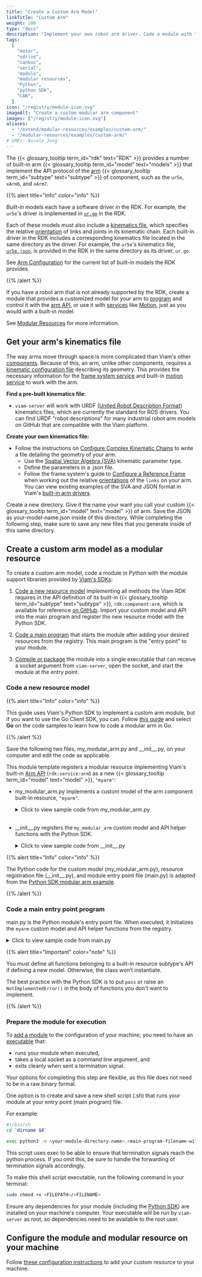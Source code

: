 ```yaml
---
title: "Create a Custom Arm Model"
linkTitle: "Custom Arm"
weight: 100
type: "docs"
description: "Implement your own robot arm driver. Code a module with the Go or Python SDKs that provides a custom model of arm as a modular resource."
tags:
  [
    "motor",
    "odrive",
    "canbus",
    "serial",
    "module",
    "modular resources",
    "Python",
    "python SDK",
    "CAN",
  ]
icon: "/registry/module-icon.svg"
imageAlt: "Create a custom modular arm component"
images: ["/registry/module-icon.svg"]
aliases:
  - "/extend/modular-resources/examples/custom-arm/"
  - "/modular-resources/examples/custom-arm/"
# SMEs: Nicole Jung
---
```


The {{< glossary_tooltip term_id="rdk" text="RDK" >}} provides a number of built-in arm {{< glossary_tooltip term_id="model" text="models" >}} that implement the API protocol of the [arm](/components/arm/) {{< glossary_tooltip term_id="subtype" text="subtype" >}} of component, such as the `ur5e`, `xArm6`, and `xArm7`.

{{% alert title="Info" color="info" %}}

_Built-in_ models each have a software driver in the RDK.
For example, the `ur5e`'s driver is implemented in [`ur.go`](https://github.com/viamrobotics/rdk/blob/main/components/arm/universalrobots/ur.go) in the RDK.

Each of these models must also include a [kinematics file](/internals/kinematic-chain-config/), which specifies the relative [orientation](/internals/orientation-vector/) of links and joints in its kinematic chain.
Each built-in driver in the RDK includes a corresponding kinematics file located in the same directory as the driver.
For example, the `ur5e`'s kinematics file, [`ur5e.json`](https://github.com/viamrobotics/rdk/blob/main/components/arm/universalrobots/ur5e.json), is provided in the RDK in the same directory as its driver, `ur.go`.

See [Arm Configuration](/components/arm/#supported-models) for the current list of built-in models the RDK provides.

{{% /alert %}}

If you have a robot arm that is not already supported by the RDK, create a module that provides a customized model for your arm to [program](/build/program/) and control it with the [arm API](/components/arm/#api), or use it with [services](/services/) like [Motion](/mobility/motion/), just as you would with a built-in model.

See [Modular Resources](/registry/) for more information.

## Get your arm's kinematics file

The way arms move through space is more complicated than Viam's other [components](/components/).
Because of this, an arm, unlike other components, requires a [kinematic configuration file](/internals/kinematic-chain-config/) describing its geometry.
This provides the necessary information for the [frame system service](/mobility/frame-system/) and built-in [motion service](/mobility/motion/) to work with the arm.

**Find a pre-built kinematics file:**

- `viam-server` will work with <file>URDF</file> [(United Robot Description Format)](https://wiki.ros.org/urdf) kinematics files, which are currently the standard for ROS drivers.
  You can find <file>URDF</file> "robot descriptions" for many industrial robot arm models on GitHub that are compatible with the Viam platform.

**Create your own kinematics file:**

- Follow the instructions on [Configure Complex Kinematic Chains](/internals/kinematic-chain-config/) to write a file detailing the geometry of your arm.
  - Use the [Spatial Vector Algebra (SVA)](/internals/kinematic-chain-config/#kinematic-parameters) kinematic parameter type.
  - Define the parameters in a </file>.json</file> file.
  - Follow the frame system's guide to [Configure a Reference Frame](/mobility/frame-system/frame-config/) when working out the relative [orientations](/internals/orientation-vector/) of the `links` on your arm.
    You can view existing examples of the SVA and JSON format in Viam's [built-in arm drivers](https://github.com/viamrobotics/rdk/blob/main/components/arm).

Create a new directory.
Give it the name your want you call your custom {{< glossary_tooltip term_id="model" text="model" >}} of arm.
Save the JSON as <file>your-model-name.json</file> inside of this directory.
While completing the following step, make sure to save any new files that you generate inside of this same directory.

## Create a custom arm model as a modular resource

To create a custom arm model, code a module in Python with the module support libraries provided by [Viam's SDKs](/build/program/apis/):

1. [Code a new resource model](#code-a-new-resource-model) implementing all methods the Viam RDK requires in the API definition of its built-in {{< glossary_tooltip term_id="subtype" text="subtype" >}}, `rdk:component:arm`, which is available for reference [on GitHub](https://github.com/viamrobotics/rdk/blob/main/components/arm/arm.go).
   Import your custom model and API into the main program and register the new resource model with the Python SDK.

1. [Code a main program](#code-a-main-entry-point-program) that starts the module after adding your desired resources from the registry.
   This main program is the "entry point" to your module.

1. [Compile or package](#prepare-the-module-for-execution) the module into a single executable that can receive a socket argument from `viam-server`, open the socket, and start the module at the entry point.

### Code a new resource model

{{% alert title="Info" color="info" %}}

This guide uses Viam's Python SDK to implement a custom arm module, but if you want to use the Go Client SDK, you can.
Follow [this guide](/registry/create/#define-a-new-resource-model) and select **Go** on the code samples to learn how to code a modular arm in Go.

{{% /alert %}}

Save the following two files, <file>my_modular_arm.py</file> and <file>\_\_init\_\_.py</file>, on your computer and edit the code as applicable.

This module template registers a modular resource implementing Viam's built-in [Arm API](/components/arm/#api) (`rdk:service:arm`) as a new {{< glossary_tooltip term_id="model" text="model" >}}, `"myarm"`:

- <file>my_modular_arm.py</file> implements a custom model of the arm component built-in resource, `"myarm"`.

    <details>
    <summary>Click to view sample code from <file>my_modular_arm.py</file></summary>

  ```python {class="line-numbers linkable-line-numbers"}
  import asyncio
  import os
  from typing import Any, ClassVar, Dict, Mapping, Optional, Tuple
  from typing_extensions import Self

  from viam.components.arm import Arm, JointPositions, KinematicsFileFormat, Pose
  from viam.operations import run_with_operation
  from viam.proto.app.robot import ComponentConfig
  from viam.proto.common import ResourceName
  from viam.resource.base import ResourceBase
  from viam.resource.types import Model, ModelFamily


  class MyModularArm(Arm):
      # Subclass the Viam Arm component and implement the required functions
      MODEL: ClassVar[Model] = Model(ModelFamily("acme", "demo"), "myarm")

      def __init__(self, name: str):
          # Starting joint positions
          self.joint_positions = JointPositions(values=[0, 0, 0, 0, 0, 0])
          super().__init__(name)

      @classmethod
      def new(cls, config: ComponentConfig, dependencies: Mapping[ResourceName, ResourceBase]) -> Self:
          arm = cls(config.name)
          return arm

      async def get_end_position(self, extra: Optional[Dict[str, Any]] = None, **kwargs) -> Pose:
          raise NotImplementedError()

      async def move_to_position(self, pose: Pose, extra: Optional[Dict[str, Any]] = None, **kwargs):
          raise NotImplementedError()

      async def get_joint_positions(self, extra: Optional[Dict[str, Any]] = None, **kwargs) -> JointPositions:
          return self.joint_positions

      @run_with_operation
      async def move_to_joint_positions(self, positions: JointPositions, extra: Optional[Dict[str, Any]] = None, **kwargs):
          operation = self.get_operation(kwargs)

          self.is_stopped = False

          # Simulate the length of time it takes for the arm to move to its new joint position
          for x in range(10):
              await asyncio.sleep(1)

              # Check if the operation is cancelled and, if it is, stop the arm's motion
              if await operation.is_cancelled():
                  await self.stop()
                  break

          self.joint_positions = positions
          self.is_stopped = True

      async def stop(self, extra: Optional[Dict[str, Any]] = None, **kwargs):
          self.is_stopped = True

      async def is_moving(self) -> bool:
          return not self.is_stopped

      async def get_kinematics(self, **kwargs) -> Tuple[KinematicsFileFormat.ValueType, bytes]:
          dirname = os.path.dirname(__file__)
          filepath = os.path.join(dirname, "./xarm6_kinematics.json")
          with open(filepath, mode="rb") as f:
              file_data = f.read()
          return (KinematicsFileFormat.KINEMATICS_FILE_FORMAT_SVA, file_data)
  ```

    </details><br>

- <file>\_\_init\_\_.py</file> registers the `my_modular_arm` custom model and API helper functions with the Python SDK.

    <details>
    <summary>Click to view sample code from <file>__init__.py</file></summary>

  ```python {class="line-numbers linkable-line-numbers"}
  from viam.components.arm import Arm
  from viam.resource.registry import Registry, ResourceCreatorRegistration
  from .my_modular_arm import MyModularArm


  Registry.register_resource_creator(Arm.SUBTYPE, MyModularArm.MODEL, ResourceCreatorRegistration(MyModularArm.new))
  ```

    </details>

{{% alert title="Info" color="info" %}}

The Python code for the custom model (<file>my_modular_arm.py</file>), resource registration file (<file>\_\_init\_\_.py</file>), and module entry point file (<file>main.py</file>) is adapted from the [Python SDK modular arm example](https://python.viam.dev/examples/example.html#custom-modular-arm-example).

{{% /alert %}}

### Code a main entry point program

<file>main.py</file> is the Python module's entry point file.
When executed, it initializes the `myarm` custom model and API helper functions from the registry.

<details>
<summary>Click to view sample code from <file>main.py</file></summary>

```python {class="line-numbers linkable-line-numbers"}
import asyncio

from viam.module.module import Module
from viam.components.arm import Arm

from .my_modular_arm import MyModularArm


async def main():
    """This function creates and starts a new module, after adding all desired
    resources. Resources must be pre-registered. For an example, see the
    `__init__.py` file.
    """

    module = Module.from_args()
    module.add_model_from_registry(Arm.SUBTYPE, MyModularArm.MODEL)
    await module.start()


if __name__ == "__main__":
    asyncio.run(main())
```

</details>

{{% alert title="Important" color="note" %}}

You must define all functions belonging to a built-in resource subtype's API if defining a new model.
Otherwise, the class won’t instantiate.

The best practice with the Python SDK is to put `pass` or raise an `NotImplementedError()` in the body of functions you don't want to implement.

{{% /alert %}}

### Prepare the module for execution

To [add a module](/registry/configure/) to the configuration of your machine, you need to have an [executable](https://en.wikipedia.org/wiki/Executable) that:

- runs your module when executed,
- takes a local socket as a command line argument, and
- exits cleanly when sent a termination signal.

Your options for completing this step are flexible, as this file does not need to be in a raw binary format.

One option is to create and save a new shell script (<file>.sh</file>) that runs your module at your entry point (main program) file.

For example:

```sh { class="command-line" data-prompt="$"}
#!/bin/sh
cd `dirname $0`

exec python3 -m <your-module-directory-name>.<main-program-filename-without-extension> $@
```

This script uses exec to be able to ensure that termination signals reach the python process.
If you omit this, be sure to handle the forwarding of termination signals accordingly.

To make this shell script executable, run the following command in your terminal:

```sh { class="command-line" data-prompt="$"}
sudo chmod +x <FILEPATH>/<FILENAME>
```

Ensure any dependencies for your module (including the [Python SDK](https://python.viam.dev/)) are installed on your machine's computer.
Your executable will be run by `viam-server` as root, so dependencies need to be available to the root user.

## Configure the module and modular resource on your machine

Follow [these configuration instructions](/registry/configure/) to add your custom resource to your machine.
